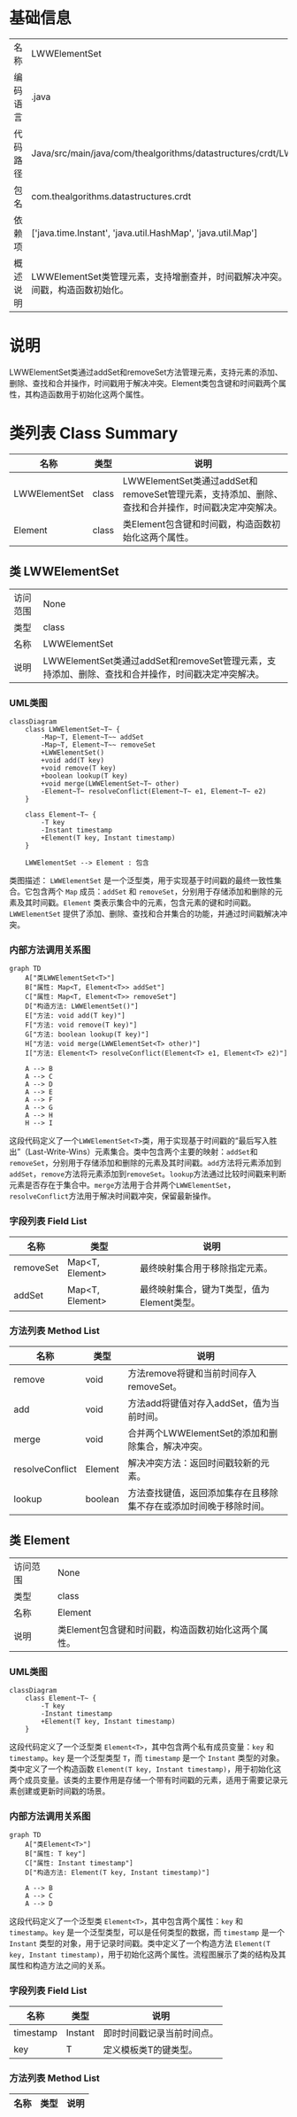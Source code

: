 # 基础信息

|      |      |
|------|------|
| 名称 | LWWElementSet |
| 编码语言 | .java |
| 代码路径 | Java/src/main/java/com/thealgorithms/datastructures/crdt/LWWElementSet.java |
| 包名 | com.thealgorithms.datastructures.crdt |
| 依赖项 | ['java.time.Instant', 'java.util.HashMap', 'java.util.Map'] |
| 概述说明 | LWWElementSet类管理元素，支持增删查并，时间戳解决冲突。Element类含键和时间戳，构造函数初始化。 |

# 说明

LWWElementSet类通过addSet和removeSet方法管理元素，支持元素的添加、删除、查找和合并操作，时间戳用于解决冲突。Element类包含键和时间戳两个属性，其构造函数用于初始化这两个属性。

# 类列表 Class Summary

| 名称   | 类型  | 说明 |
|-------|------|-------------|
| LWWElementSet | class | LWWElementSet类通过addSet和removeSet管理元素，支持添加、删除、查找和合并操作，时间戳决定冲突解决。 |
| Element | class | 类Element包含键和时间戳，构造函数初始化这两个属性。 |



## 类 LWWElementSet

|      |      |
|------|------|
| 访问范围 | None |
| 类型 | class |
| 名称 | LWWElementSet |
| 说明 | LWWElementSet类通过addSet和removeSet管理元素，支持添加、删除、查找和合并操作，时间戳决定冲突解决。 |


### UML类图

```mermaid
classDiagram
    class LWWElementSet~T~ {
        -Map~T, Element~T~~ addSet
        -Map~T, Element~T~~ removeSet
        +LWWElementSet()
        +void add(T key)
        +void remove(T key)
        +boolean lookup(T key)
        +void merge(LWWElementSet~T~ other)
        -Element~T~ resolveConflict(Element~T~ e1, Element~T~ e2)
    }

    class Element~T~ {
        -T key
        -Instant timestamp
        +Element(T key, Instant timestamp)
    }

    LWWElementSet --> Element : 包含
```

类图描述：
`LWWElementSet` 是一个泛型类，用于实现基于时间戳的最终一致性集合。它包含两个 `Map` 成员：`addSet` 和 `removeSet`，分别用于存储添加和删除的元素及其时间戳。`Element` 类表示集合中的元素，包含元素的键和时间戳。`LWWElementSet` 提供了添加、删除、查找和合并集合的功能，并通过时间戳解决冲突。


### 内部方法调用关系图

```mermaid
graph TD
    A["类LWWElementSet<T>"]
    B["属性: Map<T, Element<T>> addSet"]
    C["属性: Map<T, Element<T>> removeSet"]
    D["构造方法: LWWElementSet()"]
    E["方法: void add(T key)"]
    F["方法: void remove(T key)"]
    G["方法: boolean lookup(T key)"]
    H["方法: void merge(LWWElementSet<T> other)"]
    I["方法: Element<T> resolveConflict(Element<T> e1, Element<T> e2)"]

    A --> B
    A --> C
    A --> D
    A --> E
    A --> F
    A --> G
    A --> H
    H --> I
```

这段代码定义了一个`LWWElementSet<T>`类，用于实现基于时间戳的“最后写入胜出”（Last-Write-Wins）元素集合。类中包含两个主要的映射：`addSet`和`removeSet`，分别用于存储添加和删除的元素及其时间戳。`add`方法将元素添加到`addSet`，`remove`方法将元素添加到`removeSet`。`lookup`方法通过比较时间戳来判断元素是否存在于集合中。`merge`方法用于合并两个`LWWElementSet`，`resolveConflict`方法用于解决时间戳冲突，保留最新操作。

### 字段列表 Field List

| 名称  | 类型  | 说明 |
|-------|-------|------|
| removeSet | Map<T, Element<T>> | 最终映射集合用于移除指定元素。 |
| addSet | Map<T, Element<T>> | 最终映射集合，键为T类型，值为Element<T>类型。 |

### 方法列表 Method List

| 名称  | 类型  | 说明 |
|-------|-------|------|
| remove | void | 方法remove将键和当前时间存入removeSet。 |
| add | void | 方法add将键值对存入addSet，值为当前时间。 |
| merge | void | 合并两个LWWElementSet的添加和删除集合，解决冲突。 |
| resolveConflict | Element<T> | 解决冲突方法：返回时间戳较新的元素。 |
| lookup | boolean | 方法查找键值，返回添加集存在且移除集不存在或添加时间晚于移除时间。 |



## 类 Element

|      |      |
|------|------|
| 访问范围 | None |
| 类型 | class |
| 名称 | Element |
| 说明 | 类Element包含键和时间戳，构造函数初始化这两个属性。 |


### UML类图

```mermaid
classDiagram
    class Element~T~ {
        -T key
        -Instant timestamp
        +Element(T key, Instant timestamp)
    }
```

这段代码定义了一个泛型类 `Element<T>`，其中包含两个私有成员变量：`key` 和 `timestamp`。`key` 是一个泛型类型 `T`，而 `timestamp` 是一个 `Instant` 类型的对象。类中定义了一个构造函数 `Element(T key, Instant timestamp)`，用于初始化这两个成员变量。该类的主要作用是存储一个带有时间戳的元素，适用于需要记录元素创建或更新时间戳的场景。


### 内部方法调用关系图

```mermaid
graph TD
    A["类Element<T>"]
    B["属性: T key"]
    C["属性: Instant timestamp"]
    D["构造方法: Element(T key, Instant timestamp)"]

    A --> B
    A --> C
    A --> D
```

这段代码定义了一个泛型类 `Element<T>`，其中包含两个属性：`key` 和 `timestamp`。`key` 是一个泛型类型，可以是任何类型的数据，而 `timestamp` 是一个 `Instant` 类型的对象，用于记录时间戳。类中定义了一个构造方法 `Element(T key, Instant timestamp)`，用于初始化这两个属性。流程图展示了类的结构及其属性和构造方法之间的关系。

### 字段列表 Field List

| 名称  | 类型  | 说明 |
|-------|-------|------|
| timestamp | Instant | 即时时间戳记录当前时间点。 |
| key | T | 定义模板类T的键类型。 |

### 方法列表 Method List

| 名称  | 类型  | 说明 |
|-------|-------|------|




